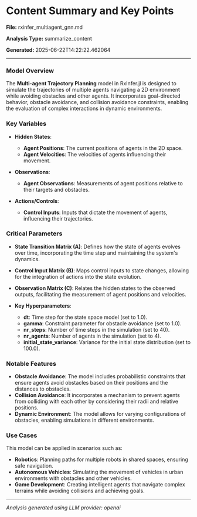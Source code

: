 # Content Summary and Key Points

**File:** rxinfer_multiagent_gnn.md

**Analysis Type:** summarize_content

**Generated:** 2025-06-22T14:22:22.462064

---

### Model Overview
The **Multi-agent Trajectory Planning** model in RxInfer.jl is designed to simulate the trajectories of multiple agents navigating a 2D environment while avoiding obstacles and other agents. It incorporates goal-directed behavior, obstacle avoidance, and collision avoidance constraints, enabling the evaluation of complex interactions in dynamic environments.

### Key Variables
- **Hidden States**:
  - **Agent Positions**: The current positions of agents in the 2D space.
  - **Agent Velocities**: The velocities of agents influencing their movement.
  
- **Observations**:
  - **Agent Observations**: Measurements of agent positions relative to their targets and obstacles.
  
- **Actions/Controls**:
  - **Control Inputs**: Inputs that dictate the movement of agents, influencing their trajectories.

### Critical Parameters
- **State Transition Matrix (A)**: Defines how the state of agents evolves over time, incorporating the time step and maintaining the system's dynamics.
- **Control Input Matrix (B)**: Maps control inputs to state changes, allowing for the integration of actions into the state evolution.
- **Observation Matrix (C)**: Relates the hidden states to the observed outputs, facilitating the measurement of agent positions and velocities.

- **Key Hyperparameters**:
  - **dt**: Time step for the state space model (set to 1.0).
  - **gamma**: Constraint parameter for obstacle avoidance (set to 1.0).
  - **nr_steps**: Number of time steps in the simulation (set to 40).
  - **nr_agents**: Number of agents in the simulation (set to 4).
  - **initial_state_variance**: Variance for the initial state distribution (set to 100.0).

### Notable Features
- **Obstacle Avoidance**: The model includes probabilistic constraints that ensure agents avoid obstacles based on their positions and the distances to obstacles.
- **Collision Avoidance**: It incorporates a mechanism to prevent agents from colliding with each other by considering their radii and relative positions.
- **Dynamic Environment**: The model allows for varying configurations of obstacles, enabling simulations in different environments.

### Use Cases
This model can be applied in scenarios such as:
- **Robotics**: Planning paths for multiple robots in shared spaces, ensuring safe navigation.
- **Autonomous Vehicles**: Simulating the movement of vehicles in urban environments with obstacles and other vehicles.
- **Game Development**: Creating intelligent agents that navigate complex terrains while avoiding collisions and achieving goals.

---

*Analysis generated using LLM provider: openai*
